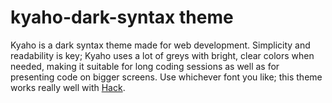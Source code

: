 # kyaho-dark-syntax theme

Kyaho is a dark syntax theme made for web development. Simplicity and readability is key; Kyaho uses a lot of greys with bright, clear colors when needed, making it suitable for long coding sessions as well as for presenting code on bigger screens. Use whichever font you like; this theme works really well with [Hack](https://github.com/chrissimpkins/Hack).
